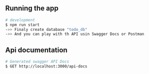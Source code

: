 ## Running the app

```bash
# development
$ npm run start
->> Finaly create database "todo_db"
->> And you can play with th API usin Swagger Docs or Postman
```

## Api documentation

```bash
# Generated swagger API Docs
$ GET http://localhost:3000/api-docs

```
